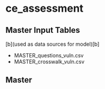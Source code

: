 # ce_assessment

## Master Input Tables 
[b](used as data sources for model)[b]
* MASTER_questions_vuln.csv
* MASTER_crosswalk_vuln.csv

## Master 
